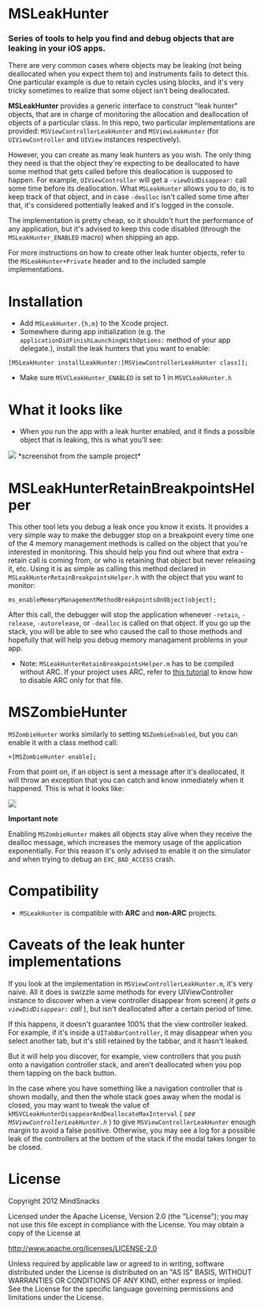 MSLeakHunter
==============

### Series of tools to help you find and debug objects that are leaking in your iOS apps.

There are very common cases where objects may be leaking (not being deallocated when you expect them to) and instruments fails to detect this. One particular example is due to retain cycles using blocks, and it's very tricky sometimes to realize that some object isn't being deallocated.

**MSLeakHunter** provides a generic interface to construct "leak hunter" objects, that are in charge of monitoring the allocation and deallocation of objects of a particular class. In this repo, two particular implementations are provided: `MSViewControllerLeakHunter` and `MSViewLeakHunter` (for `UIViewController` and `UIView` instances respectively).

However, you can create as many leak hunters as you wish. The only thing they need is that the object they're expecting to be deallocated to have some method that gets called before this deallocation is supposed to happen.
For example, `UIViewController` will get a `-viewDidDisappear:` call some time before its deallocation. What `MSLeakHunter` allows you to do, is to keep track of that object, and in case `-dealloc` isn't called some time  after that, it's considered pottentially leaked and it's logged in the console.

The implementation is pretty cheap, so it shouldn't hurt the performance of any application, but it's advised to keep this code disabled (through the `MSLeakHunter_ENABLED` macro) when shipping an app.

For more instructions on how to create other leak hunter objects, refer to the `MSLeakHunter+Private` header and to the included sample implementations.

# Installation

- Add ```MSLeakHunter.{h,m}``` to the Xcode project.
- Somewhere during app initialization (e.g. the ```applicationDidFinishLaunchingWithOptions:``` method of your app delegate.), install the leak hunters that you want to enable:

```objc
[MSLeakHunter installLeakHunter:[MSViewControllerLeakHunter class]];
```
- Make sure ```MSVCLeakHunter_ENABLED``` is set to 1 in ```MSVCLeakHunter.h```

# What it looks like

- When you run the app with a leak hunter enabled, and it finds a possible object that is leaking, this is what you'll see:

<img src="http://f.cl.ly/items/0Y013H42412v2E0H0Y1K/Screen%20Shot%202012-10-20%20at%206.13.27%20PM.png" />
*screenshot from the sample project*

# MSLeakHunterRetainBreakpointsHelper

This other tool lets you debug a leak once you know it exists. It provides a very simple way to make the debugger stop on a breakpoint every time one of the 4 memory management methods is called on the object that you're interested in monitoring. This should help you find out where that extra -retain call is coming from, or who is retaining that object but never releasing it, etc.
Using it is as simple as calling this method declared in `MSLeakHunterRetainBreakpointsHelper.h` with the object that you want to monitor:

```objc
ms_enableMemoryManagementMethodBreakpointsOnObject(object);
```

After this call, the debugger will stop the application whenever `-retain`, `-release`, `-autorelease`, or `-dealloc` is called on that object. If you go up the stack, you will be able to see who caused the call to those methods and hopefully that will help you debug memory managament problems in your app.

* Note: `MSLeakHunterRetainBreakpointsHelper.m` has to be compiled without ARC. If your project uses ARC, refer to [this tutorial](http://maniacdev.com/2012/01/easily-get-non-arc-enabled-open-source-libraries-working-in-arc-enabled-projects/) to know how to disable ARC only for that file.

# MSZombieHunter

`MSZombieHunter` works similarly to setting `NSZombieEnabled`, but you can enable it with a class method call:

```objc
+[MSZombieHunter enable];
```
From that point on, if an object is sent a message after it's deallocated, it will throw an exception that you can catch and know inmediately when it happened. This is what it looks like:

<img src="http://f.cl.ly/items/2t3e3Z451O3R2X060x3m/Screen%20Shot%202013-03-01%20at%2012.23.13%20PM.png" />

**Important note**

Enabling `MSZombieHunter` makes all objects stay alive when they receive the dealloc message, which increases the memory usage of the application exponentially. For this reason it's only advised to enable it on the simulator and when trying to debug an `EXC_BAD_ACCESS` crash. 

# Compatibility

- ```MSLeakHunter``` is compatible with **ARC** and **non-ARC** projects.

# Caveats of the leak hunter implementations

If you look at the implementation in ```MSViewControllerLeakHunter.m```, it's very naive. All it does is swizzle some methods for every UIViewController instance to discover when a view controller disappear from screen( *it gets a ```viewDidDisappear:``` call* ), but isn't deallocated after a certain period of time.

If this happens, it doesn't guarantee 100% that the view controller leaked. For example, if it's inside a ```UITabBarController```, it may disappear when you select another tab, but it's still retained by the tabbar, and it hasn't leaked.

But it will help you discover, for example, view controllers that you push onto a navigation controller stack, and aren't deallocated when you pop them tapping on the back button.

In the case where you have something like a navigation controller that is shown modally, and then the whole stack goes away when the modal is closed, you may want to tweak the value of ```kMSVCLeakHunterDisappearAndDeallocateMaxInterval``` ( *see ```MSViewControllerLeakHunter.h```* ) to give ```MSViewControllerLeakHunter``` enough margin to avoid a false positive. Otherwise, you may see a log for a possible leak of the controllers at the bottom of the stack if the modal takes longer to be closed.

# License

Copyright 2012 MindSnacks

Licensed under the Apache License, Version 2.0 (the "License");
you may not use this file except in compliance with the License.
You may obtain a copy of the License at

http://www.apache.org/licenses/LICENSE-2.0

Unless required by applicable law or agreed to in writing, software
distributed under the License is distributed on an "AS IS" BASIS,
WITHOUT WARRANTIES OR CONDITIONS OF ANY KIND, either express or implied.
See the License for the specific language governing permissions and
limitations under the License.
